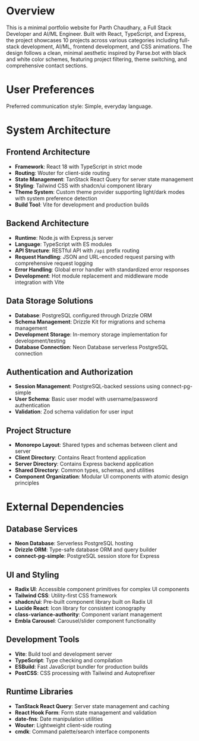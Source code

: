 # Overview

This is a minimal portfolio website for Parth Chaudhary, a Full Stack Developer and AI/ML Engineer. Built with React, TypeScript, and Express, the project showcases 10 projects across various categories including full-stack development, AI/ML, frontend development, and CSS animations. The design follows a clean, minimal aesthetic inspired by Parse.bot with black and white color schemes, featuring project filtering, theme switching, and comprehensive contact sections.

# User Preferences

Preferred communication style: Simple, everyday language.

# System Architecture

## Frontend Architecture
- **Framework**: React 18 with TypeScript in strict mode
- **Routing**: Wouter for client-side routing
- **State Management**: TanStack React Query for server state management
- **Styling**: Tailwind CSS with shadcn/ui component library
- **Theme System**: Custom theme provider supporting light/dark modes with system preference detection
- **Build Tool**: Vite for development and production builds

## Backend Architecture
- **Runtime**: Node.js with Express.js server
- **Language**: TypeScript with ES modules
- **API Structure**: RESTful API with `/api` prefix routing
- **Request Handling**: JSON and URL-encoded request parsing with comprehensive request logging
- **Error Handling**: Global error handler with standardized error responses
- **Development**: Hot module replacement and middleware mode integration with Vite

## Data Storage Solutions
- **Database**: PostgreSQL configured through Drizzle ORM
- **Schema Management**: Drizzle Kit for migrations and schema management
- **Development Storage**: In-memory storage implementation for development/testing
- **Database Connection**: Neon Database serverless PostgreSQL connection

## Authentication and Authorization
- **Session Management**: PostgreSQL-backed sessions using connect-pg-simple
- **User Schema**: Basic user model with username/password authentication
- **Validation**: Zod schema validation for user input

## Project Structure
- **Monorepo Layout**: Shared types and schemas between client and server
- **Client Directory**: Contains React frontend application
- **Server Directory**: Contains Express backend application  
- **Shared Directory**: Common types, schemas, and utilities
- **Component Organization**: Modular UI components with atomic design principles

# External Dependencies

## Database Services
- **Neon Database**: Serverless PostgreSQL hosting
- **Drizzle ORM**: Type-safe database ORM and query builder
- **connect-pg-simple**: PostgreSQL session store for Express

## UI and Styling
- **Radix UI**: Accessible component primitives for complex UI components
- **Tailwind CSS**: Utility-first CSS framework
- **shadcn/ui**: Pre-built component library built on Radix UI
- **Lucide React**: Icon library for consistent iconography
- **class-variance-authority**: Component variant management
- **Embla Carousel**: Carousel/slider component functionality

## Development Tools
- **Vite**: Build tool and development server
- **TypeScript**: Type checking and compilation
- **ESBuild**: Fast JavaScript bundler for production builds
- **PostCSS**: CSS processing with Tailwind and Autoprefixer

## Runtime Libraries
- **TanStack React Query**: Server state management and caching
- **React Hook Form**: Form state management and validation
- **date-fns**: Date manipulation utilities
- **Wouter**: Lightweight client-side routing
- **cmdk**: Command palette/search interface components